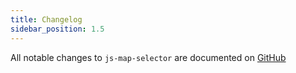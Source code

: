 ```yaml
---
title: Changelog
sidebar_position: 1.5
---
```


All notable changes to `js-map-selector` are documented on [GitHub](https://github.com/Javaabu/js-map-selector/blob/main/CHANGELOG.md)

